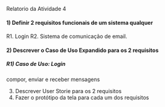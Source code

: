 Relatorio da Atividade 4

#### 1) Definir 2 requisitos funcionais de um sistema qualquer <h4>
  R1. Login
  R2. Sistema de comunicação de email.
  
#### 2) Descrever o Caso de Uso Expandido para os 2 requisitos <h4>
  
  ##### R1) Caso de Uso: Login <h5>
  
  
 
  
  compor, enviar e receber mensagens 
  
3) Descrever User Storie para os 2 requisitos
4) Fazer o protótipo da tela para cada um dos requisitos
  
